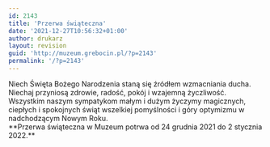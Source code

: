 ```yaml
---
id: 2143
title: 'Przerwa świąteczna'
date: '2021-12-27T10:56:32+01:00'
author: drukarz
layout: revision
guid: 'http://muzeum.grebocin.pl/?p=2143'
permalink: '/?p=2143'
---
```


<div class="" dir="auto"><div class="ecm0bbzt hv4rvrfc ihqw7lf3 dati1w0a" data-ad-comet-preview="message" data-ad-preview="message" id="jsc_c_5l"><div class="j83agx80 cbu4d94t ew0dbk1b irj2b8pg"><div class="qzhwtbm6 knvmm38d"><div class="kvgmc6g5 cxmmr5t8 oygrvhab hcukyx3x c1et5uql ii04i59q"><div dir="auto">Niech Święta Bożego Narodzenia staną się źródłem wzmacniania ducha. Niechaj przyniosą zdrowie, radość, pokój i wzajemną życzliwość.</div></div><div class="cxmmr5t8 oygrvhab hcukyx3x c1et5uql o9v6fnle ii04i59q"><div dir="auto">Wszystkim naszym sympatykom małym i dużym życzymy magicznych, ciepłych i spokojnych świąt wszelkiej pomyślności i góry optymizmu w nadchodzącym Nowym Roku.</div></div><div class="cxmmr5t8 oygrvhab hcukyx3x c1et5uql o9v6fnle ii04i59q"><div dir="auto">**<span class="pq6dq46d tbxw36s4 knj5qynh kvgmc6g5 ditlmg2l oygrvhab nvdbi5me sf5mxxl7 gl3lb2sf hhz5lgdu">P</span>rzerwa świąteczna w <span class="nc684nl6">Muzeum</span> potrwa od 24 grudnia 2021 do 2 stycznia 2022.**</div></div></div></div></div></div>
